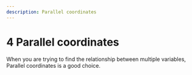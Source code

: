 ```yaml
---
description: Parallel coordinates
---
```


# 4 Parallel coordinates

When you are trying to find the relationship between multiple variables, Parallel coordinates is a good choice.

